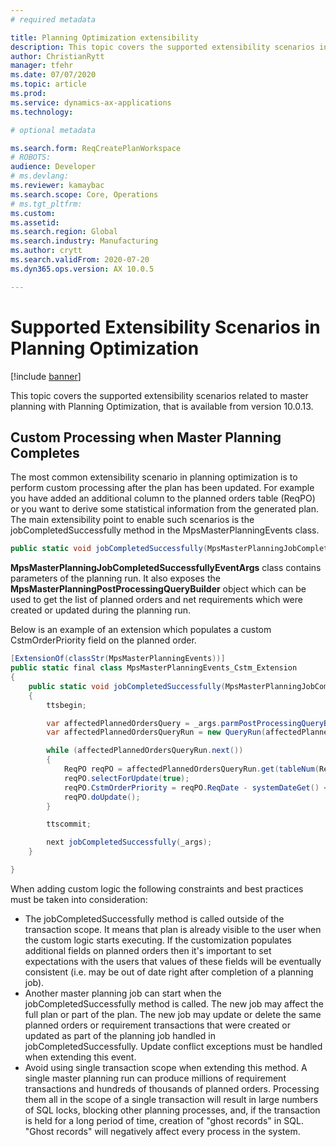 ```yaml
---
# required metadata

title: Planning Optimization extensibility
description: This topic covers the supported extensibility scenarios in Planning Optimization. 
author: ChristianRytt
manager: tfehr
ms.date: 07/07/2020
ms.topic: article
ms.prod: 
ms.service: dynamics-ax-applications
ms.technology: 

# optional metadata

ms.search.form: ReqCreatePlanWorkspace
# ROBOTS: 
audience: Developer
# ms.devlang: 
ms.reviewer: kamaybac
ms.search.scope: Core, Operations
# ms.tgt_pltfrm: 
ms.custom: 
ms.assetid: 
ms.search.region: Global
ms.search.industry: Manufacturing
ms.author: crytt
ms.search.validFrom: 2020-07-20
ms.dyn365.ops.version: AX 10.0.5

---
```

# Supported Extensibility Scenarios in Planning Optimization

[!include [banner](../../includes/banner.md)]

This topic covers the supported extensibility scenarios related to master planning with Planning Optimization, that is available from version 10.0.13.


## Custom Processing when Master Planning Completes
The most common extensibility scenario in planning optimization is to perform custom processing after the plan has been updated. For example you have added an additional column to the planned orders table (ReqPO) or you want to derive some statistical information from the generated plan. The main extensibility point to enable such scenarios is the jobCompletedSuccessfully method in the MpsMasterPlanningEvents class.

```C#
public static void jobCompletedSuccessfully(MpsMasterPlanningJobCompletedSuccessfullyEventArgs _args)
```

**MpsMasterPlanningJobCompletedSuccessfullyEventArgs** class contains parameters of the planning run. It also exposes the **MpsMasterPlanningPostProcessingQueryBuilder** object which can be used to get the list of planned orders and net requirements which were created or updated during the planning run.

Below is an example of an extension which populates a custom CstmOrderPriority field on the planned order.

```C#
[ExtensionOf(classStr(MpsMasterPlanningEvents))]
public static final class MpsMasterPlanningEvents_Cstm_Extension
{
    public static void jobCompletedSuccessfully(MpsMasterPlanningJobCompletedSuccessfullyEventArgs _args)
    {
        ttsbegin;

        var affectedPlannedOrdersQuery = _args.parmPostProcessingQueryBuilder().buildAffectedPlannedOrdersQuery();
        var affectedPlannedOrdersQueryRun = new QueryRun(affectedPlannedOrdersQuery);

        while (affectedPlannedOrdersQueryRun.next())
        {
            ReqPO reqPO = affectedPlannedOrdersQueryRun.get(tableNum(ReqPO));
            reqPO.selectForUpdate(true);
            reqPO.CstmOrderPriority = reqPO.ReqDate - systemDateGet() < 7 ? CstmPlannedOrderPriority::Urgent : CstmPlannedOrderPriority::Regular;
            reqPO.doUpdate();
        }

        ttscommit;

        next jobCompletedSuccessfully(_args);
    }

}
```
When adding custom logic the following constraints and best practices must be taken into consideration:
- The <c>jobCompletedSuccessfully</c> method is called outside of the transaction scope. It means that plan is already visible to the user when the custom logic starts executing. If the customization populates additional fields on planned orders then it's important to set expectations with the users that values of these fields will be eventually consistent (i.e. may be out of date right after completion of a planning job).
- Another master planning job can start when the <c>jobCompletedSuccessfully</c> method is called. The new job may affect the full plan or part of the plan. The new job may update or delete the same planned orders or requirement transactions that were created or updated as part of the planning job handled in <c>jobCompletedSuccessfully</c>. Update conflict exceptions must be handled when extending this event.
- Avoid using single transaction scope when extending this method. A single master planning run can produce millions of requirement transactions and hundreds of thousands of planned orders. Processing them all in the scope of a single transaction will result in large numbers of SQL locks, blocking other planning processes, and, if the transaction is held for a long period of time, creation of "ghost records" in SQL. "Ghost records" will negatively affect every process in the system.
